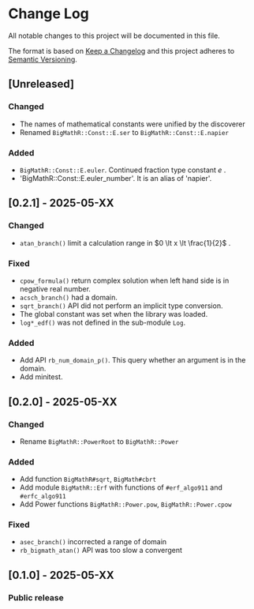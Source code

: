 # Change Log


All notable changes to this project will be documented in this file.

The format is based on [Keep a Changelog](http://keepachangelog.com/en/1.0.0/) and this project adheres to [Semantic Versioning](http://semver.org/spec/v2.0.0.html).

## [Unreleased]

### Changed
- The names of mathematical constants were unified by the discoverer
- Renamed `BigMathR::Const::E.ser` to `BigMathR::Const::E.napier`

### Added
- `BigMathR::Const::E.euler`. Continued fraction type constant $e$ .
- 'BigMathR::Const::E.euler_number'. It is an alias of 'napier'.

## [0.2.1] - 2025-05-XX

### Changed
- `atan_branch()` limit a calculation range in $0 \lt x \lt \frac{1}{2}$ .

### Fixed
- `cpow_formula()` return complex solution when left hand side is in negative real number.
- `acsch_branch()` had a domain.
- `sqrt_branch()` API did not perform an implicit type conversion.
- The global constant was set when the library was loaded.
- `log*_edf()` was not defined in the sub-module `Log`.

### Added
- Add API `rb_num_domain_p()`. This query whether an argument is in the domain.
- Add minitest.

## [0.2.0] - 2025-05-XX

### Changed
- Rename `BigMathR::PowerRoot` to `BigMathR::Power`

### Added
- Add function `BigMathR#sqrt`, `BigMath#cbrt`
- Add module `BigMathR::Erf` with functions of  `#erf_algo911` and `#erfc_algo911`
- Add Power functions `BigMathR::Power.pow`, `BigMathR::Power.cpow`

### Fixed
- `asec_branch()` incorrected a range of domain
- `rb_bigmath_atan()` API was too slow a convergent

## [0.1.0] - 2025-05-XX

### Public release
